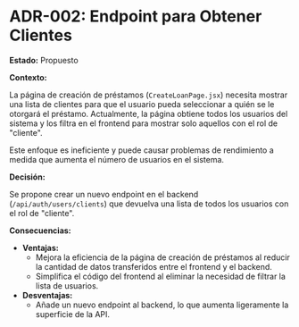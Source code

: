# ADR-002: Endpoint para Obtener Clientes

**Estado:** Propuesto

**Contexto:**

La página de creación de préstamos (`CreateLoanPage.jsx`) necesita mostrar una lista de clientes para que el usuario pueda seleccionar a quién se le otorgará el préstamo. Actualmente, la página obtiene todos los usuarios del sistema y los filtra en el frontend para mostrar solo aquellos con el rol de "cliente".

Este enfoque es ineficiente y puede causar problemas de rendimiento a medida que aumenta el número de usuarios en el sistema.

**Decisión:**

Se propone crear un nuevo endpoint en el backend (`/api/auth/users/clients`) que devuelva una lista de todos los usuarios con el rol de "cliente".

**Consecuencias:**

*   **Ventajas:**
    *   Mejora la eficiencia de la página de creación de préstamos al reducir la cantidad de datos transferidos entre el frontend y el backend.
    *   Simplifica el código del frontend al eliminar la necesidad de filtrar la lista de usuarios.
*   **Desventajas:**
    *   Añade un nuevo endpoint al backend, lo que aumenta ligeramente la superficie de la API.
